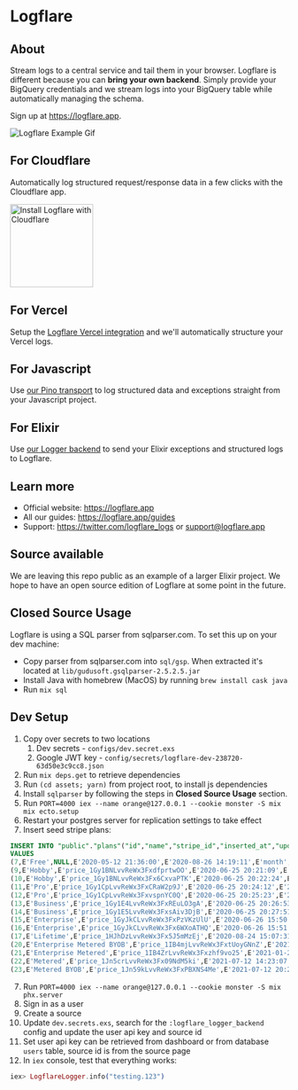 # Logflare

## About

Stream logs to a central service and tail them in your browser. Logflare is different because you can **bring your own backend**. Simply provide your BigQuery credentials and we stream logs into your BigQuery table while automatically managing the schema.

Sign up at https://logflare.app.

![Logflare Example Gif](https://logflare.app/images/logflare-example.gif)

## For Cloudflare

Automatically log structured request/response data in a few clicks with the Cloudflare app.

<a href="https://www.cloudflare.com/apps/logflare/install?source=button">
  <img
    src="https://install.cloudflareapps.com/install-button.png"
    alt="Install Logflare with Cloudflare"
    border="0"
    width="150">
</a>

## For Vercel

Setup the [Logflare Vercel integration](https://vercel.com/integrations/logflare) and we'll automatically structure your Vercel logs.

## For Javascript

Use [our Pino transport](https://github.com/Logflare/pino-logflare) to log structured data and exceptions straight from your Javascript project.

## For Elixir

Use [our Logger backend](https://github.com/Logflare/logflare_logger_backend) to send your Elixir exceptions and structured logs to Logflare.

## Learn more

- Official website: https://logflare.app
- All our guides: https://logflare.app/guides
- Support: https://twitter.com/logflare_logs or support@logflare.app

## Source available

We are leaving this repo public as an example of a larger Elixir project. We hope to have an open source edition of Logflare at some point in the future.

## Closed Source Usage

Logflare is using a SQL parser from sqlparser.com. To set this up on your dev machine:

- Copy parser from sqlparser.com into `sql/gsp`. When extracted it's located at `lib/gudusoft.gsqlparser-2.5.2.5.jar`
- Install Java with homebrew (MacOS) by running `brew install cask java`
- Run `mix sql`

## Dev Setup

1. Copy over secrets to two locations
   1. Dev secrets - `configs/dev.secret.exs`
   2. Google JWT key - `config/secrets/logflare-dev-238720-63d50e3c9cc8.json`
2. Run `mix deps.get` to retrieve dependencies
3. Run `(cd assets; yarn)` from project root, to install js dependencies
4. Install `sqlparser` by following the steps in **Closed Source Usage** section.
5. Run `PORT=4000 iex --name orange@127.0.0.1 --cookie monster -S mix mix ecto.setup`
6. Restart your postgres server for replication settings to take effect
7. Insert seed stripe plans:

```sql
INSERT INTO "public"."plans"("id","name","stripe_id","inserted_at","updated_at","period","price","limit_sources","limit_rate_limit","limit_alert_freq","limit_source_rate_limit","limit_saved_search_limit","limit_team_users_limit","limit_source_fields_limit","limit_source_ttl","type")
VALUES
(7,E'Free',NULL,E'2020-05-12 21:36:00',E'2020-08-26 14:19:11',E'month',0,100,10,14400000,5,1,2,500,259200000,E'standard'),
(9,E'Hobby',E'price_1Gy1BNLvvReWx3FxdfprtwOO',E'2020-06-25 20:21:09',E'2020-08-26 14:23:21',E'month',500,100,250,3600000,50,1,2,500,604800000,E'standard'),
(10,E'Hobby',E'price_1Gy1BNLvvReWx3Fx6CxvaPTK',E'2020-06-25 20:22:24',E'2020-08-26 14:23:26',E'year',5000,100,250,3600000,50,1,2,500,604800000,E'standard'),
(11,E'Pro',E'price_1Gy1CpLvvReWx3FxCRaW2p9J',E'2020-06-25 20:24:12',E'2020-08-26 14:22:38',E'month',800,100,100000,900000,50000,1,2,500,2592000000,E'standard'),
(12,E'Pro',E'price_1Gy1CpLvvReWx3FxvspnYC0Q',E'2020-06-25 20:25:23',E'2020-08-26 14:23:34',E'year',8000,100,100000,900000,50000,1,2,500,2592000000,E'standard'),
(13,E'Business',E'price_1Gy1E4LvvReWx3FxREuLO3gA',E'2020-06-25 20:26:53',E'2020-08-26 14:24:16',E'month',1200,100,1000,60000,50,1,2,500,5184000000,E'standard'),
(14,E'Business',E'price_1Gy1E5LvvReWx3FxsAiv3DjB',E'2020-06-25 20:27:51',E'2020-08-26 14:24:20',E'year',12000,100,1000,60000,50,1,2,500,5184000000,E'standard'),
(15,E'Enterprise',E'price_1GyJkCLvvReWx3FxPzVKzUlU',E'2020-06-26 15:50:34',E'2020-08-26 14:24:26',E'year',20000,100,5000,1000,100,1,2,500,5184000000,E'standard'),
(16,E'Enterprise',E'price_1GyJkCLvvReWx3Fx6WXoATHQ',E'2020-06-26 15:51:16',E'2020-08-26 14:24:33',E'month',2000,100,5000,1000,100,1,2,500,5184000000,E'standard'),
(17,E'Lifetime',E'price_1HJhDzLvvReWx3Fx5J5mMzEj',E'2020-08-24 15:07:31',E'2020-08-26 14:24:56',E'life',50000,8,250,60000,25,10,9,500,5184000000,E'standard'),
(20,E'Enterprise Metered BYOB',E'price_1IB4mjLvvReWx3FxtUoyGNnZ',E'2021-01-20 22:56:43',E'2021-01-20 22:57:39',E'month',10000,100,1000,60000,1000,10,10,500,5184000000,E'metered'),
(21,E'Enterprise Metered',E'price_1IB4ZrLvvReWx3Fxzhf9vo25',E'2021-01-22 15:11:38',E'2021-01-22 15:11:38',E'month',10000,100,1000,60000,1000,10,10,500,5184000000,E'metered'),
(22,E'Metered',E'price_1Jn5crLvvReWx3Fx09NdM5ki',E'2021-07-12 14:23:07',E'2021-10-21 18:05:18',E'month',1500,100,1000,60000,1000,10,10,500,5184000000,E'metered'),
(23,E'Metered BYOB',E'price_1Jn59kLvvReWx3FxPBXNS4Me',E'2021-07-12 20:29:40',E'2021-10-21 17:36:08',E'month',1000,100,1000,60000,1000,10,10,500,5184000000,E'metered');
```

7. Run `PORT=4000 iex --name orange@127.0.0.1 --cookie monster -S mix phx.server`
8. Sign in as a user
9. Create a source
10. Update `dev.secrets.exs`, search for the `:logflare_logger_backend` config and update the user api key and source id
11. Set user api key can be retrieved from dashboard or from database `users` table, source id is from the source page
12. In `iex` console, test that everything works:

```elixir
iex> LogflareLogger.info("testing.123")
```
